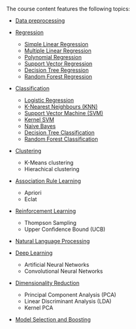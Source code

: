 The course content features the following topics:
* [Data preprocessing](https://github.com/Mufumi/Udemy-Machine-Learning-A_Z-Online_Course/tree/main/Python/Data%20pre-processing)

* [Regression](https://github.com/Mufumi/Udemy-Machine-Learning-A_Z-Online_Course/tree/main/Python/Regression)
  * [Simple Linear Regression](https://github.com/Mufumi/Udemy-Machine-Learning-A_Z-Online_Course/tree/main/Python/Regression/Simple%20Linear%20Regression)
  * [Multiple Linear Regression](https://github.com/Mufumi/Udemy-Machine-Learning-A_Z-Online_Course/tree/main/Python/Regression/Multiple%20Linear%20Regression)
  * [Polynomial Regression](https://github.com/Mufumi/Udemy-Machine-Learning-A_Z-Online_Course/tree/main/Python/Regression/Polynomial%20Regression)
  * [Support Vector Regression](https://github.com/Mufumi/Udemy-Machine-Learning-A_Z-Online_Course/tree/main/Python/Regression/Support%20Vector%20Regression)
  * [Decision Tree Regression](https://github.com/Mufumi/Udemy-Machine-Learning-A_Z-Online_Course/tree/main/Python/Regression/Decision%20Tree%20Regression)
  * [Random Forest Regression](https://github.com/Mufumi/Udemy-Machine-Learning-A_Z-Online_Course/tree/main/Python/Regression/Random%20Forest%20Regression)

* [Classification](https://github.com/Mufumi/Udemy-Machine-Learning-A_Z-Online_Course/tree/main/Python/Classification)
  * [Logistic Regression](https://github.com/Mufumi/Udemy-Machine-Learning-A_Z-Online_Course/tree/main/Python/Classification/Logistic%20Regression)
  * [K-Nearest Neighbours (KNN)](https://github.com/Mufumi/Udemy-Machine-Learning-A_Z-Online_Course/tree/main/Python/Classification/K-NN)
  * [Support Vector Machine (SVM)](https://github.com/Mufumi/Udemy-Machine-Learning-A_Z-Online_Course/tree/main/Python/Classification/SVM)
  * [Kernel SVM](https://github.com/Mufumi/Udemy-Machine-Learning-A_Z-Online_Course/tree/main/Python/Classification/Kernel%20SVM)
  * [Naive Bayes](https://github.com/Mufumi/Udemy-Machine-Learning-A_Z-Online_Course/tree/main/Python/Classification/Naive%20Bayes)
  * [Decision Tree Classification](https://github.com/Mufumi/Udemy-Machine-Learning-A_Z-Online_Course/tree/main/Python/Classification/Decision%20Tree%20Classification)
  * [Random Forest Classification](https://github.com/Mufumi/Udemy-Machine-Learning-A_Z-Online_Course/tree/main/Python/Classification/Random%20Forest%20Classification)

* [Clustering](https://github.com/Mufumi/Udemy-Machine-Learning-A_Z-Online_Course/tree/main/Python/Clustering)
  * K-Means clustering
  * Hierachical clustering

* [Association Rule Learning](https://github.com/Mufumi/Udemy-Machine-Learning-A_Z-Online_Course/tree/main/Python/Association%20Rule%20Learning)
  * Apriori
  * Eclat

* [Reinforcement Learning](https://github.com/Mufumi/Udemy-Machine-Learning-A_Z-Online_Course/tree/main/Python/Reinforcement%20Learning)
  * Thompson Sampling
  * Upper Confidence Bound (UCB)

* [Natural Language Processing](https://github.com/Mufumi/Udemy-Machine-Learning-A_Z-Online_Course/tree/main/Python/Natural%20Language%20Processing)

* [Deep Learning](https://github.com/Mufumi/Udemy-Machine-Learning-A_Z-Online_Course/tree/main/Python/Deep%20Learning)
  * Artificial Neural Networks
  * Convolutional Neural Networks

* [Dimensionality Reduction](https://github.com/Mufumi/Udemy-Machine-Learning-A_Z-Online_Course/tree/main/Python/Dimensionality%20Reduction)
  * Principal Component Analysis (PCA)
  *  Linear Discriminant Analysis (LDA)
  *  Kernel PCA

* [Model Selection and Boosting](https://github.com/Mufumi/Udemy-Machine-Learning-A_Z-Online_Course/tree/main/Python/Model%20Selection%20and%20Boosting)
